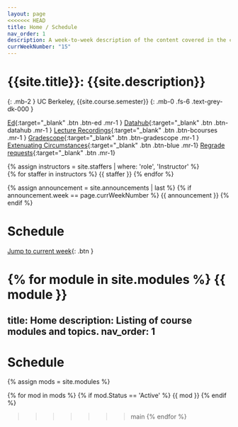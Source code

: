 ```yaml
---
layout: page
<<<<<<< HEAD
title: Home / Schedule
nav_order: 1
description: A week-to-week description of the content covered in the course.
currWeekNumber: "15"
---
```


# {{site.title}}: {{site.description}}

{: .mb-2 }
UC Berkeley, {{site.course.semester}}
{: .mb-0 .fs-6 .text-grey-dk-000 }

[Ed]({{site.course.edstem}}){:target="\_blank" .btn .btn-ed .mr-1 }
[Datahub]({{site.course.datahub}}){:target="\_blank" .btn .btn-datahub .mr-1 }
[Lecture Recordings]({{site.course.videos}}){:target="\_blank" .btn .btn-bcourses .mr-1 }
[Gradescope]({{site.course.gradescope}}){:target="\_blank" .btn .btn-gradescope .mr-1 }
[Extenuating Circumstances]({{site.course.extenuating_circumstances}}){:target="\_blank" .btn .btn-blue .mr-1}
[Regrade requests]({{site.course.regrades}}){:target="\_blank" .btn .mr-1}

<div>
{% assign instructors = site.staffers | where: 'role', 'Instructor' %}
  <div class="role">
    {% for staffer in instructors %}
    {{ staffer }}
    {% endfor %}
  </div>
</div>

{% assign announcement = site.announcements | last %}
{% if announcement.week == page.currWeekNumber %}
  {{ announcement }}
{% endif %}


<a name="schedule"></a>

# Schedule

[Jump to current week](#week-{{page.currWeekNumber}}){: .btn }

{% for module in site.modules %}
{{ module }}
=======
title: Home
description: Listing of course modules and topics.
nav_order: 1
---

# Schedule

{% assign mods = site.modules %}

{% for mod in mods %}
  {% if mod.Status == 'Active' %}
    {{ mod }}
  {% endif %}
>>>>>>> main
{% endfor %}
